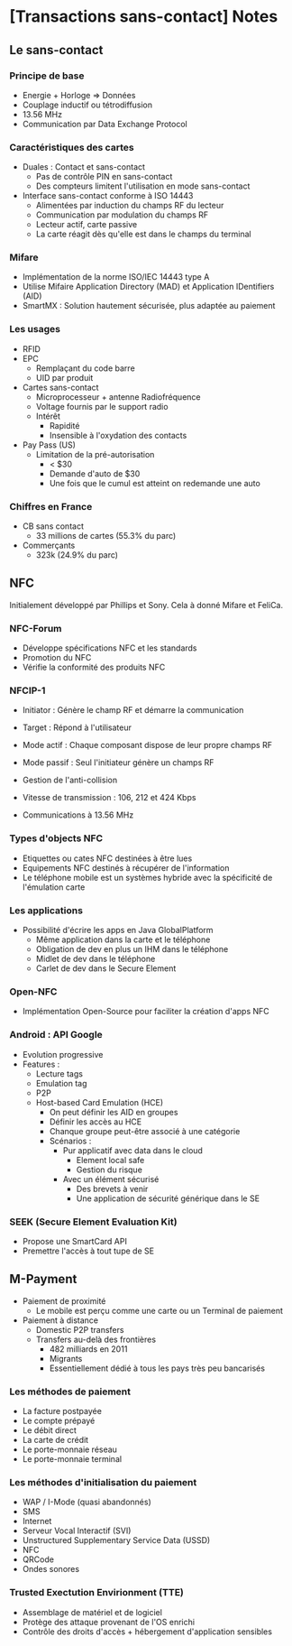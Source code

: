 # [Transactions sans-contact] Notes
## Le sans-contact
### Principe de base
* Energie + Horloge => Données
* Couplage inductif ou tétrodiffusion
* 13.56 MHz
* Communication par Data Exchange Protocol

### Caractéristiques des cartes
* Duales : Contact et sans-contact
  * Pas de contrôle PIN en sans-contact
  * Des compteurs limitent l'utilisation en mode sans-contact
* Interface sans-contact conforme à ISO 14443
  * Alimentées par induction du champs RF du lecteur
  * Communication par modulation du champs RF
  * Lecteur actif, carte passive
  * La carte réagit dès qu'elle est dans le champs du terminal

### Mifare
* Implémentation de la norme ISO/IEC 14443 type A
* Utilise Mifaire Application Directory (MAD) et Application IDentifiers (AID)
* SmartMX : Solution hautement sécurisée, plus adaptée au paiement

### Les usages
* RFID
* EPC
  * Remplaçant du code barre
  * UID par produit
* Cartes sans-contact
  * Microprocesseur + antenne Radiofréquence
  * Voltage fournis par le support radio
  * Intérêt
    * Rapidité
    * Insensible à l'oxydation des contacts
* Pay Pass (US)
  * Limitation de la pré-autorisation
    * < $30
    * Demande d'auto de $30
    * Une fois que le cumul est atteint on redemande une auto

### Chiffres en France
* CB sans contact
  * 33 millions de cartes (55.3% du parc)
* Commerçants
  * 323k (24.9% du parc)

## NFC
Initialement développé par Phillips et Sony. Cela à donné Mifare et FeliCa.

### NFC-Forum
* Développe spécifications NFC et les standards
* Promotion du NFC
* Vérifie la conformité des produits NFC

### NFCIP-1
* Initiator : Génère le champ RF et démarre la communication
* Target : Répond à l'utilisateur
* Mode actif : Chaque composant dispose de leur propre champs RF
* Mode passif : Seul l'initiateur génère un champs RF
* Gestion de l'anti-collision

* Vitesse de transmission : 106, 212 et 424 Kbps
* Communications à 13.56 MHz

### Types d'objects NFC
* Etiquettes ou cates NFC destinées à être lues
* Equipements NFC destinés à récupérer de l'information
* Le téléphone mobile est un systèmes hybride avec la spécificité de l'émulation carte

### Les applications
* Possibilité d'écrire les apps en Java GlobalPlatform
  * Même application dans la carte et le téléphone
  * Obligation de dev en plus un IHM dans le téléphone
  * Midlet de dev dans le téléphone
  * Carlet de dev dans le Secure Element

### Open-NFC
* Implémentation Open-Source pour faciliter la création d'apps NFC

### Android : API Google
* Evolution progressive
* Features :
  * Lecture tags
  * Emulation tag
  * P2P
  * Host-based Card Emulation (HCE)
    * On peut définir les AID en groupes
    * Définir les accès au HCE
    * Chanque groupe peut-être associé à une catégorie
    * Scénarios :
      * Pur applicatif avec data dans le cloud
        * Element local safe
        * Gestion du risque
      * Avec un élément sécurisé
        * Des brevets à venir
        * Une application de sécurité générique dans le SE

### SEEK (Secure Element Evaluation Kit)
* Propose une SmartCard API
* Premettre l'accès à tout tupe de SE

## M-Payment
* Paiement de proximité
  * Le mobile est perçu comme une carte ou un Terminal de paiement
* Paiement à distance
  * Domestic P2P transfers
  * Transfers au-delà des frontières
    * 482 milliards en 2011
    * Migrants
    * Essentiellement dédié à tous les pays très peu bancarisés

### Les méthodes de paiement
* La facture postpayée
* Le compte prépayé
* Le débit direct
* La carte de crédit
* Le porte-monnaie réseau
* Le porte-monnaie terminal

### Les méthodes d'initialisation du paiement
* WAP / I-Mode (quasi abandonnés)
* SMS
* Internet
* Serveur Vocal Interactif (SVI)
* Unstructured Supplementary Service Data (USSD)
* NFC
* QRCode
* Ondes sonores

### Trusted Exectution Envirionment (TTE)
* Assemblage de matériel et de logiciel
* Protège des attaque provenant de l'OS enrichi
* Contrôle des droits d'accès + hébergement d'application sensibles


